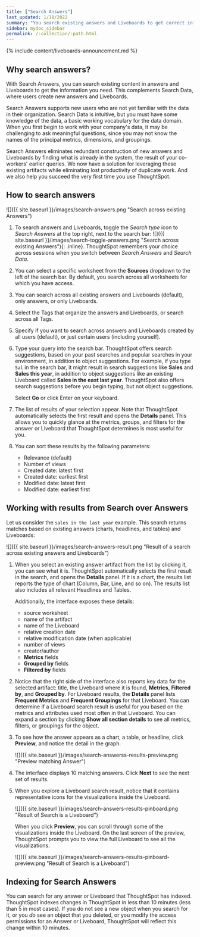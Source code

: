 ```yaml
---
title: ["Search Answers"]
last_updated: 1/18/2022
summary: "You search existing answers and Liveboards to get correct information."
sidebar: mydoc_sidebar
permalink: /:collection/:path.html
---
```


{% include content/liveboards-announcement.md %}

## Why search answers?

With Search Answers, you can search existing content in answers and Liveboards to get the information you need. This complements Search Data, where users create new answers and Liveboards.

Search Answers supports new users who are not yet familiar with the data in their organization. Search Data is intuitive, but you must have some knowledge of the data, a basic working vocabulary for the data domain. When you first begin to work with your company's data, it may be challenging to ask meaningful questions, since you may not know the names of the principal metrics, dimensions, and groupings.

Search Answers eliminates redundant construction of new answers and Liveboards by finding what is already in the system, the result of your co-workers' earlier queries. We now have a solution for leveraging these existing artifacts while eliminating lost productivity of duplicate work. And we also help you succeed the very first time you use ThoughtSpot.

## How to search answers

![]({{ site.baseurl }}/images/search-answers.png "Search across existing Answers")

1. To search answers and Liveboards, toggle the *Search type* icon to *Search Answers* at the top right, next to the search bar: ![]({{ site.baseurl }}/images/search-toggle-answers.png "Search across existing Answers"){: .inline}.
ThoughtSpot remembers your choice across sessions when you switch between *Search Answers* and *Search Data*.


2. You can select a specific worksheet from the **Sources** dropdown to the left of the search bar. By default, you search across all worksheets for which you have access.


3. You can search across all existing answers and Liveboards (default), only answers, or only Liveboards.

4. Select the Tags that organize the answers and Liveboards, or search across all Tags.

5. Specify if you want to search across answers and Liveboards created by all users (default), or just certain users (including yourself).

6. Type your query into the search bar. ThoughtSpot offers search suggestions, based on your past searches and popular searches in your environment, in addition to object suggestions. For example, if you type `Sal` in the search bar, it might result in search suggestions like **Sales** and **Sales this year**, in addition to object suggestions like an existing Liveboard called **Sales in the east last year**. ThoughtSpot also offers search suggestions before you begin typing, but not object suggestions.

   Select **Go** or click Enter on your keyboard.

7. The list of results of your selection appear. Note that ThoughtSpot automatically selects the first result and opens the **Details** panel. This allows you to quickly glance at the metrics, groups, and filters for the answer or Liveboard that ThoughtSpot determines is most useful for you.

8. You can sort these results by the following parameters:
    - Relevance (default)
    - Number of views
    - Created date: latest first
    - Created date: earliest first
    - Modified date: latest first
    - Modified date: earliest first    

## Working with results from Search over Answers

Let us consider the `sales in the last year` example. This search returns matches based on existing answers (charts, headlines, and tables) and Liveboards:

![]({{ site.baseurl }}/images/search-answers-result.png "Result of a search across existing answers and Liveboards")

1. When you select an existing answer artifact from the list by clicking it, you can see what it is. ThoughtSpot automatically selects the first result in the search, and opens the **Details** panel. If it is a chart, the results list reports the type of chart (Column, Bar, Line, and so on). The results list also includes all relevant Headlines and Tables.

   Additionally, the interface exposes these details:

   - source worksheet
   - name of the artifact
   - name of the Liveboard
   - relative creation date
   - relative modification date (when applicable)
   - number of views
   - creator/author
   - **Metrics** fields
   - **Grouped by** fields
   - **Filtered by** fields

2. Notice that the right side of the interface also reports key data for the selected artifact: title, the Liveboard where it is found,  **Metrics**, **Filtered by**, and **Grouped by**. For Liveboard results, the **Details** panel lists **Frequent Metrics** and **Frequent Groupings** for that Liveboard. You can determine if a Liveboard search result is useful for you based on the metrics and attributes used most often in that Liveboard. You can expand a section by clicking **Show all section details** to see all metrics, filters, or groupings for the object.

3. To see how the answer appears as a chart, a table, or headline, click **Preview**, and notice the detail in the graph.

   ![]({{ site.baseurl }}/images/search-answerss-results-preview.png "Preview matching Answer")

4. The interface displays 10 matching answers. Click **Next** to see the next set of results.   

5. When you explore a Liveboard search result, notice that it contains representative icons for the visualizations inside the Liveboard.

   ![]({{ site.baseurl }}/images/search-answers-results-pinboard.png "Result of Search is a Liveboard")

   When you click **Preview**, you can scroll through some of the visualizations inside the Liveboard. On the last screen of the preview, ThoughtSpot prompts you to view the full Liveboard to see all the visualizations.

   ![]({{ site.baseurl }}/images/search-answers-results-pinboard-preview.png "Result of Search is a Liveboard")

## Indexing for Search Answers

You can search for any answer or Liveboard that ThoughtSpot has indexed. ThoughtSpot indexes changes in ThoughtSpot in less than 10 minutes (less than 5 in most cases). If you do not see a new object when you search for it, or you *do* see an object that you deleted, or you modify the access permissions for an Answer or Liveboard, ThoughtSpot will reflect this change within 10 minutes.
